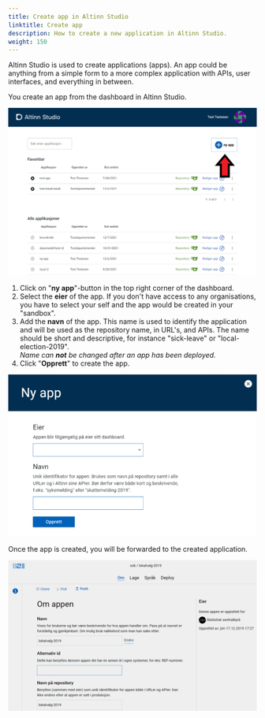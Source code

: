 ```yaml
---
title: Create app in Altinn Studio
linktitle: Create app
description: How to create a new application in Altinn Studio.
weight: 150
---
```


Altinn Studio is used to create applications (apps).
An app could be anything from a simple form to a more  complex application with APIs, user interfaces, and everything in between.

You create an app from the dashboard in Altinn Studio.

![Dashboard in Altinn Studio](overview.png "Dashboard - overview")

1. Click on "**ny app**"-button in the top right corner of the dashboard.
2. Select the **eier** of the app. If you don't have access to any organisations, you have to select your self and the app would be created in your "sandbox".
3. Add the **navn** of the app. This name is used to identify the application and will be used as the repository name, in URL's, and APIs.
   The name should be short and descriptive, for instance "sick-leave" or "local-election-2019".  
    _Name can **not** be changed after an app has been deployed._
4. Click "**Opprett**" to create the app.

![New app popup](new-app.png "Create new app")

Once the app is created, you will be forwarded to the created application.

![App created](app-created.png "App created")

